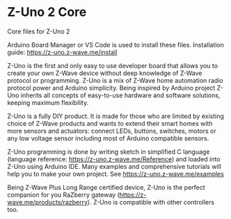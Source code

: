 # Z-Uno 2 Core
Core files for Z-Uno 2

Arduino Board Manager or VS Code is used to install these files. Installation guide: https://z-uno.z-wave.me/install

Z-Uno is the first and only easy to use developer board that allows you to create your own Z-Wave device without deep knowledge of Z-Wave protocol or programming. Z-Uno is a mix of Z-Wave home automation radio protocol power and Arduino simplicity. Being inspired by Arduino project Z-Uno inherits all concepts of easy-to-use hardware and software solutions, keeping maximum flexibility.

Z-Uno is a fully DIY product. It is made for those who are limited by existing choice of Z-Wave products and wants to extend their smart homes with more sensors and actuators: connect LEDs, buttons, switches, motors or any low voltage sensor including most of Arduino compatible sensors.

Z-Uno programming is done by writing sketch in simplified C language (language reference: https://z-uno.z-wave.me/Reference) and loaded into Z-Uno using Arduino IDE. Many examples and comprehensive tutorials will help you to make your own project. See https://z-uno.z-wave.me/examples

Being Z-Wave Plus Long Range certified device, Z-Uno is the perfect companion for you RaZberry gateway (https://z-wave.me/products/razberry). Z-Uno is compatible with other controllers too.
